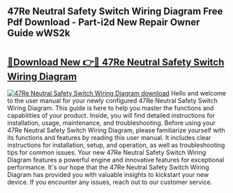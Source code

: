 ## 47Re Neutral Safety Switch Wiring Diagram Free Pdf Download - Part-i2d New Repair Owner Guide wWS2k

# <h2><a href="http://dfui7k.blite.top/?on=47Re+Neutral+Safety+Switch+Wiring+Diagram">🔗Download New 👉🔴 47Re Neutral Safety Switch Wiring Diagram</a></h2>

[![47Re Neutral Safety Switch Wiring Diagram download](https://i.imgur.com/lujVjoI.png)](http://dfui7k.blite.top/?on=47Re+Neutral+Safety+Switch+Wiring+Diagram)
Hello and welcome to the user manual for your newly configured 47Re Neutral Safety Switch Wiring Diagram. This guide is here to help you master the functions and capabilities of your product. Inside, you will find detailed instructions for installation, usage, maintenance, and troubleshooting. Before using your 47Re Neutral Safety Switch Wiring Diagram, please familiarize yourself with its functions and features by reading this user manual. It includes clear instructions for installation, setup, and operation, as well as troubleshooting tips for common issues. Your new 47Re Neutral Safety Switch Wiring Diagram features a powerful engine and innovative features for exceptional performance. It's our hope that the 47Re Neutral Safety Switch Wiring Diagram has provided you with valuable insights to kickstart your new device. If you encounter any issues, reach out to our customer service.
